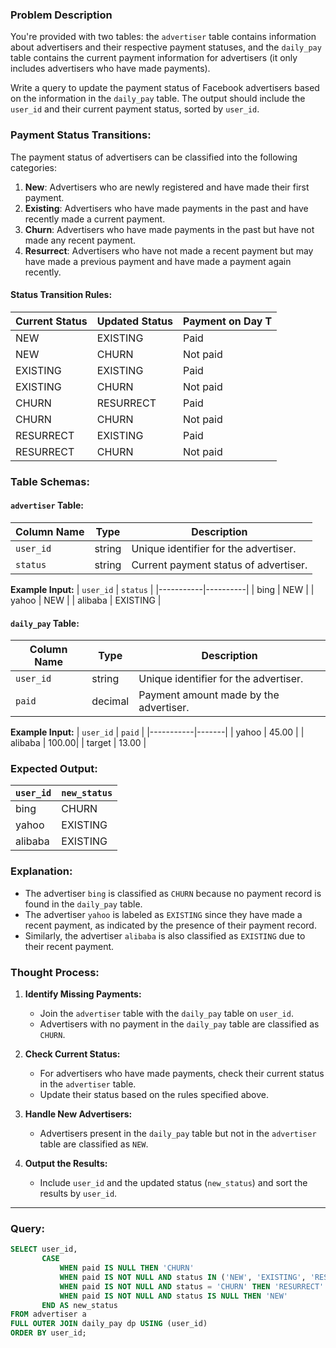 
### Problem Description

You're provided with two tables: the `advertiser` table contains information about advertisers and their respective payment statuses, and the `daily_pay` table contains the current payment information for advertisers (it only includes advertisers who have made payments).

Write a query to update the payment status of Facebook advertisers based on the information in the `daily_pay` table. The output should include the `user_id` and their current payment status, sorted by `user_id`.

### Payment Status Transitions:
The payment status of advertisers can be classified into the following categories:

1. **New**: Advertisers who are newly registered and have made their first payment.
2. **Existing**: Advertisers who have made payments in the past and have recently made a current payment.
3. **Churn**: Advertisers who have made payments in the past but have not made any recent payment.
4. **Resurrect**: Advertisers who have not made a recent payment but may have made a previous payment and have made a payment again recently.

#### Status Transition Rules:
| Current Status | Updated Status | Payment on Day T |
|----------------|----------------|-------------------|
| NEW            | EXISTING       | Paid              |
| NEW            | CHURN          | Not paid          |
| EXISTING       | EXISTING       | Paid              |
| EXISTING       | CHURN          | Not paid          |
| CHURN          | RESURRECT      | Paid              |
| CHURN          | CHURN          | Not paid          |
| RESURRECT      | EXISTING       | Paid              |
| RESURRECT      | CHURN          | Not paid          |

### Table Schemas:

#### `advertiser` Table:
| Column Name | Type   | Description                          |
|-------------|--------|--------------------------------------|
| `user_id`   | string | Unique identifier for the advertiser.|
| `status`    | string | Current payment status of advertiser.|

**Example Input:**
| `user_id` | `status` |
|-----------|----------|
| bing      | NEW      |
| yahoo     | NEW      |
| alibaba   | EXISTING |

#### `daily_pay` Table:
| Column Name | Type   | Description                               |
|-------------|--------|-------------------------------------------|
| `user_id`   | string | Unique identifier for the advertiser.     |
| `paid`      | decimal| Payment amount made by the advertiser.    |

**Example Input:**
| `user_id` | `paid` |
|-----------|-------|
| yahoo     | 45.00 |
| alibaba   | 100.00|
| target    | 13.00 |

### Expected Output:
| `user_id` | `new_status` |
|-----------|--------------|
| bing      | CHURN        |
| yahoo     | EXISTING     |
| alibaba   | EXISTING     |

### Explanation:
- The advertiser `bing` is classified as `CHURN` because no payment record is found in the `daily_pay` table.
- The advertiser `yahoo` is labeled as `EXISTING` since they have made a recent payment, as indicated by the presence of their payment record.
- Similarly, the advertiser `alibaba` is also classified as `EXISTING` due to their recent payment.

### Thought Process:
1. **Identify Missing Payments:**
   - Join the `advertiser` table with the `daily_pay` table on `user_id`.
   - Advertisers with no payment in the `daily_pay` table are classified as `CHURN`.

2. **Check Current Status:**
   - For advertisers who have made payments, check their current status in the `advertiser` table.
   - Update their status based on the rules specified above.

3. **Handle New Advertisers:**
   - Advertisers present in the `daily_pay` table but not in the `advertiser` table are classified as `NEW`.

4. **Output the Results:**
   - Include `user_id` and the updated status (`new_status`) and sort the results by `user_id`.

---

### Query:
```sql
SELECT user_id,
       CASE 
           WHEN paid IS NULL THEN 'CHURN' 
           WHEN paid IS NOT NULL AND status IN ('NEW', 'EXISTING', 'RESURRECT') THEN 'EXISTING'
           WHEN paid IS NOT NULL AND status = 'CHURN' THEN 'RESURRECT'
           WHEN paid IS NOT NULL AND status IS NULL THEN 'NEW'
       END AS new_status
FROM advertiser a
FULL OUTER JOIN daily_pay dp USING (user_id)
ORDER BY user_id;
